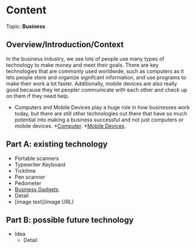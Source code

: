 # Content
Topic: **Business**

## Overview/Introduction/Context
In the business industry, we see lots of people use many types of technology to make money and meet their goals. There are key technologies that are commonly used worldwide, such as computers as it lets people store and organize signifcant information, and use programs to make their work a lot faster. Additionally, mobile devices are also really good because they let peopler communicate with each other and check up on them if they need help.

* Computers and Mobile Devices play a huge role in how businesses work today, but there are still other technologies out there that have so much potential into making a business successful and not just computers or mobile devices.
*[Computer](https://media.geeksforgeeks.org/wp-content/uploads/20240710085808/desktop.jpg).
*[Mobile Devices](https://www.malwarebytes.com/wp-content/uploads/sites/2/2015/05/photodune-9089398-mobile-devices-s.jpg).

## Part A: existing technology
* Portable scanners
* Typewriter Keyboard
* Ticktime
* Pen scanner
* Pedometer
*  [Business Gadgets](https://www.monitask.com/en/blog/ten-must-have-gadgets-for-business-leaders-and-project-managers).
  * Detail
  * [image text](image URL)

## Part B: possible future technology
* Idea
  * Detail
